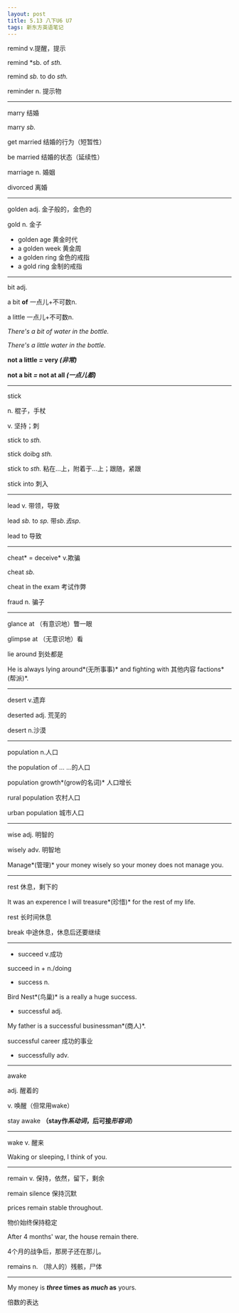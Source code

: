```yaml
---
layout: post
title: 5.13 八下U6 U7
tags: 新东方英语笔记
---
```

remind v.提醒，提示

remind *sb. of *sth.*

remind *sb.* to do *sth.*

reminder n. 提示物

-------

marry 结婚

marry *sb.*

get married 结婚的行为（短暂性）

be married 结婚的状态（延续性）

marriage n. 婚姻

divorced 离婚

-------

golden adj. 金子般的，金色的

gold n. 金子

- golden age 黄金时代
- a golden week 黄金周
- a golden ring 金色的戒指
- a gold ring 金制的戒指

-------

bit adj.


a bit **of**   一点儿+不可数n.

a little   一点儿+不可数n.

*There's a bit of water in the bottle.*

*There's a little water in the bottle.*


**not a little *=* very *(非常)***

**not a bit *=* not at all *(一点儿都)***

-------

stick

n. 棍子，手杖

v. 坚持；刺

stick to *sth.*

stick doibg *sth.*

stick to *sth.* 粘在...上，附着于...上；跟随，紧跟

stick into 刺入

-------

lead v. 带领，导致

lead *sb.* to *sp.* 带*sb.*去*sp.*

lead to 导致

-------

cheat* = deceive* v.欺骗

cheat *sb.*

cheat in the exam 考试作弊

fraud n. 骗子

-------

glance at （有意识地）瞥一眼

glimpse at （无意识地）看

lie around 到处都是

He is always lying around*(无所事事)* and fighting with 其他内容 factions*(帮派)*.

-------

desert v.遗弃

deserted adj. 荒芜的

desert n.沙漠

-------

population n.人口

the population of ... ...的人口

population growth*(grow的名词)* 人口增长

rural population 农村人口

urban population 城市人口

-------

wise adj. 明智的

wisely adv. 明智地

Manage*(管理)* your money wisely so your money does not manage you.

-------

rest 休息，剩下的

It was an experence I will treasure*(珍惜)* for the rest of my life.

rest 长时间休息

break 中途休息，休息后还要继续

-------

- succeed v.成功

succeed in + n./doing

- success n.

Bird Nest*(鸟巢)* is a really a huge success.

- successful adj.

My father is a successful businessman*(商人)*.

successful career 成功的事业

- successfully adv.

-------

awake 

adj. 醒着的

v. 唤醒（但常用wake）

stay awake **（stay作*系动词*，后可接*形容词*）**

-------

wake v. 醒来

Waking or sleeping, I think of you.

-------

remain v. 保持，依然，留下，剩余

remain silence 保持沉默

prices remain stable throughout.

物价始终保持稳定

After 4 months' war, the house remain there.

4个月的战争后，那房子还在那儿。

remains n. （除人的）残骸，尸体

-------

My money is ***three* times as *much* as** yours.

倍数的表达
